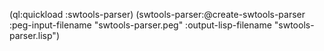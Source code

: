 (ql:quickload :swtools-parser)
(swtools-parser:@create-swtools-parser 
	  :peg-input-filename "swtools-parser.peg" 
	  :output-lisp-filename "swtools-parser.lisp")
